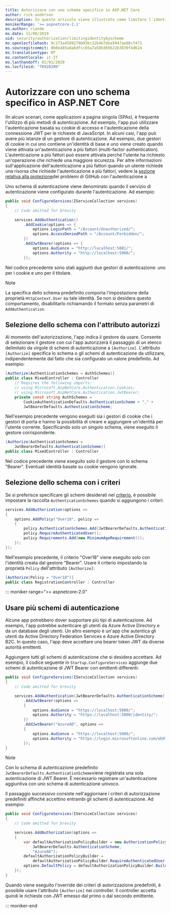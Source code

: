 ```yaml
---
title: Autorizzare con uno schema specifico in ASP.NET Core
author: rick-anderson
description: In questo articolo viene illustrato come limitare l'identità a uno schema specifico quando si utilizzano più metodi di autenticazione.
monikerRange: '>= aspnetcore-2.1'
ms.author: riande
ms.date: 11/08/2019
uid: security/authorization/limitingidentitybyscheme
ms.openlocfilehash: 9c173a4589279b03bc12b4b7dea594fae88cf471
ms.sourcegitcommit: 0b0e485a8a6dfcc65a7a58b365622b3839f4d624
ms.translationtype: MT
ms.contentlocale: it-IT
ms.lasthandoff: 02/01/2020
ms.locfileid: "76928390"
---
```

# <a name="authorize-with-a-specific-scheme-in-aspnet-core"></a>Autorizzare con uno schema specifico in ASP.NET Core

IIn alcuni scenari, come applicazioni a pagina singola (SPAs), è frequente l'utilizzo di più metodi di autenticazione. Ad esempio, l'app può utilizzare l'autenticazione basata su cookie di accesso e l'autenticazione della connessione JWT per le richieste di JavaScript. In alcuni casi, l'app può avere più istanze di un gestore di autenticazione. Ad esempio, due gestori di cookie in cui uno contiene un'identità di base e uno viene creato quando viene attivata un'autenticazione a più fattori (multi-factor authentication). L'autenticazione a più fattori può essere attivata perché l'utente ha richiesto un'operazione che richiede una maggiore sicurezza. Per altre informazioni sull'applicazione dell'autenticazione a più fattori quando un utente richiede una risorsa che richiede l'autenticazione a più fattori, vedere la [sezione relativa alla protezione](https://github.com/aspnet/AspNetCore.Docs/issues/15791#issuecomment-580464195)dei problemi di GitHub con l'autenticazione a

Uno schema di autenticazione viene denominato quando il servizio di autenticazione viene configurato durante l'autenticazione. Ad esempio:

```csharp
public void ConfigureServices(IServiceCollection services)
{
    // Code omitted for brevity

    services.AddAuthentication()
        .AddCookie(options => {
            options.LoginPath = "/Account/Unauthorized/";
            options.AccessDeniedPath = "/Account/Forbidden/";
        })
        .AddJwtBearer(options => {
            options.Audience = "http://localhost:5001/";
            options.Authority = "http://localhost:5000/";
        });
```

Nel codice precedente sono stati aggiunti due gestori di autenticazione: uno per i cookie e uno per il titolare.

>[!NOTE]
>La specifica dello schema predefinito comporta l'impostazione della proprietà `HttpContext.User` su tale identità. Se non si desidera questo comportamento, disabilitarlo richiamando il formato senza parametri di `AddAuthentication`.

## <a name="selecting-the-scheme-with-the-authorize-attribute"></a>Selezione dello schema con l'attributo autorizzi

Al momento dell'autorizzazione, l'app indica il gestore da usare. Consente di selezionare il gestore con cui l'app autorizzerà il passaggio di un elenco delimitato da virgole di schemi di autenticazione a `[Authorize]`. L'attributo `[Authorize]` specifica lo schema o gli schemi di autenticazione da utilizzare, indipendentemente dal fatto che sia configurato un valore predefinito. Ad esempio:

```csharp
[Authorize(AuthenticationSchemes = AuthSchemes)]
public class MixedController : Controller
    // Requires the following imports:
    // using Microsoft.AspNetCore.Authentication.Cookies;
    // using Microsoft.AspNetCore.Authentication.JwtBearer;
    private const string AuthSchemes =
        CookieAuthenticationDefaults.AuthenticationScheme + "," +
        JwtBearerDefaults.AuthenticationScheme;
```

Nell'esempio precedente vengono eseguiti sia i gestori di cookie che i gestori di porta e hanno la possibilità di creare e aggiungere un'identità per l'utente corrente. Specificando solo un singolo schema, viene eseguito il gestore corrispondente.

```csharp
[Authorize(AuthenticationSchemes = 
    JwtBearerDefaults.AuthenticationScheme)]
public class MixedController : Controller
```

Nel codice precedente viene eseguito solo il gestore con lo schema "Bearer". Eventuali identità basate su cookie vengono ignorate.

## <a name="selecting-the-scheme-with-policies"></a>Selezione dello schema con i criteri

Se si preferisce specificare gli schemi desiderati nel [criterio](xref:security/authorization/policies), è possibile impostare la raccolta `AuthenticationSchemes` quando si aggiungono i criteri:

```csharp
services.AddAuthorization(options =>
{
    options.AddPolicy("Over18", policy =>
    {
        policy.AuthenticationSchemes.Add(JwtBearerDefaults.AuthenticationScheme);
        policy.RequireAuthenticatedUser();
        policy.Requirements.Add(new MinimumAgeRequirement());
    });
});
```

Nell'esempio precedente, il criterio "Over18" viene eseguito solo con l'identità creata dal gestore "Bearer". Usare il criterio impostando la proprietà `Policy` dell'attributo `[Authorize]`:

```csharp
[Authorize(Policy = "Over18")]
public class RegistrationController : Controller
```

::: moniker range=">= aspnetcore-2.0"

## <a name="use-multiple-authentication-schemes"></a>Usare più schemi di autenticazione

Alcune app potrebbero dover supportare più tipi di autenticazione. Ad esempio, l'app potrebbe autenticare gli utenti da Azure Active Directory e da un database degli utenti. Un altro esempio è un'app che autentica gli utenti da Active Directory Federation Services e Azure Active Directory B2C. In questo caso, l'app deve accettare una bearer token JWT da diverse autorità emittenti.

Aggiungere tutti gli schemi di autenticazione che si desidera accettare. Ad esempio, il codice seguente in `Startup.ConfigureServices` aggiunge due schemi di autenticazione di JWT Bearer con emittenti differenti:

```csharp
public void ConfigureServices(IServiceCollection services)
{
    // Code omitted for brevity

    services.AddAuthentication(JwtBearerDefaults.AuthenticationScheme)
        .AddJwtBearer(options =>
        {
            options.Audience = "https://localhost:5000/";
            options.Authority = "https://localhost:5000/identity/";
        })
        .AddJwtBearer("AzureAD", options =>
        {
            options.Audience = "https://localhost:5000/";
            options.Authority = "https://login.microsoftonline.com/eb971100-6f99-4bdc-8611-1bc8edd7f436/";
        });
}
```

> [!NOTE]
> Con lo schema di autenticazione predefinito `JwtBearerDefaults.AuthenticationScheme`viene registrata una sola autenticazione di JWT Bearer. È necessario registrare un'autenticazione aggiuntiva con uno schema di autenticazione univoco.

Il passaggio successivo consiste nell'aggiornare i criteri di autorizzazione predefiniti affinché accettino entrambi gli schemi di autenticazione. Ad esempio:

```csharp
public void ConfigureServices(IServiceCollection services)
{
    // Code omitted for brevity

    services.AddAuthorization(options =>
    {
        var defaultAuthorizationPolicyBuilder = new AuthorizationPolicyBuilder(
            JwtBearerDefaults.AuthenticationScheme,
            "AzureAD");
        defaultAuthorizationPolicyBuilder = 
            defaultAuthorizationPolicyBuilder.RequireAuthenticatedUser();
        options.DefaultPolicy = defaultAuthorizationPolicyBuilder.Build();
    });
}
```

Quando viene eseguito l'override dei criteri di autorizzazione predefiniti, è possibile usare l'attributo `[Authorize]` nei controller. Il controller accetta quindi le richieste con JWT emesso dal primo o dal secondo emittente.

::: moniker-end
